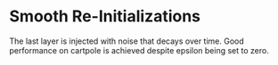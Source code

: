 # Smooth Re-Initializations

The last layer is injected with noise that decays over time. Good performance on cartpole is achieved despite epsilon being set to zero.
